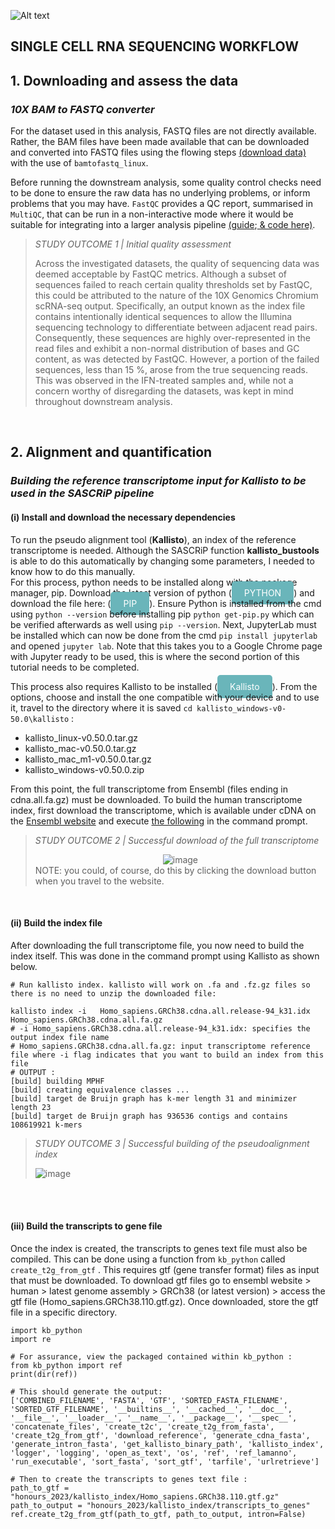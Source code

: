 
![Alt text](https://github.com/AlicenJoyHenning/honours_2023/blob/main/images/00_other/1.png)
## **SINGLE CELL RNA SEQUENCING WORKFLOW**  
## 1. Downloading and assess the data
### _10X BAM to FASTQ converter_
For the dataset used in this analysis, FASTQ files are not directly available. Rather, the BAM files have been made available that can be downloaded and converted into FASTQ files using the flowing steps [(download data)](https://github.com/AlicenJoyHenning/honours_2023/edit/main/docs/00_downloading_files.md) 
with the use of `bamtofastq_linux`. 

Before running the downstream analysis, some quality control checks need to be done to ensure the raw data has no underlying problems, or inform problems that you may have.
`FastQC` provides a QC report, summarised in `MultiQC`, that can be run in a non-interactive mode where it would be suitable for integrating into a larger analysis pipeline [(guide](https://github.com/AlicenJoyHenning/honours_2023/blob/main/docs/01_sequencing_quality_assessment.md);[ & code here)](scripts/01_seqQC/quality_control.sh).
> _STUDY OUTCOME 1 | Initial quality assessment_<br>
>
> Across the investigated datasets, the quality of sequencing data was deemed acceptable by FastQC metrics.
> Although a subset of sequences failed to reach certain quality thresholds set by FastQC, this could be attributed to the nature of the 10X Genomics Chromium scRNA-seq output.
> Specifically, an output known as the index file contains intentionally identical sequences to allow the Illumina sequencing technology to differentiate between adjacent read pairs.
> Consequently, these sequences are highly over-represented in the read files and exhibit a non-normal distribution of bases and GC content, as was detected by FastQC.
> However, a portion of the failed sequences, less than 15 %, arose from the true sequencing reads.
> This was observed in the IFN-treated samples and, while not a concern worthy of disregarding the datasets, was kept in mind throughout downstream analysis.
><br>
<br>

## 2. Alignment and quantification 
### _Building the reference transcriptome input for *Kallisto* to be used in the SASCRiP pipeline_
#### (i) Install and download the necessary dependencies
To run the pseudo alignment tool (**Kallisto**), an index of the reference transcriptome is needed. Although the SASCRiP function **kallisto_bustools** is able to do this automatically by changing some parameters, I needed to know how to do this manually.<br> 
For this process, python needs to be installed along with the package manager, pip. Download the latest version of python (<a href="https://www.python.org/downloads/" style="background-color: #6ab5ba; color: white; padding: 10px 20px; border-radius: 5px; text-decoration: none;">PYTHON</a>) and download the file here: (<a href="https://bootstrap.pypa.io/get-pip.py" style="background-color: #6ab5ba; color: white; padding: 10px 20px; border-radius: 5px; text-decoration: none;">PIP</a>). Ensure Python is installed from the cmd using ```python --version``` before installing pip ```python get-pip.py``` which can be verified afterwards as well using ```pip --version```. Next, JupyterLab must be installed which can now be done from the cmd ```pip install jupyterlab``` and opened  ```jupyter lab```. Note that this takes you to a Google Chrome page with Jupyter ready to be used, this is where the second portion of this tutorial needs to be completed.

This process also requires Kallisto to be installed (<a href="https://github.com/pachterlab/kallisto/releases" style="background-color: #6ab5ba; color: white; padding: 10px 20px; border-radius: 5px; text-decoration: none;">Kallisto</a>). From the options, choose and install the one compatible with your device and to use it, travel to the directory where it is saved ```cd kallisto_windows-v0-50.0\kallisto``` : 
+ kallisto_linux-v0.50.0.tar.gz
+ kallisto_mac-v0.50.0.tar.gz
+ kallisto_mac_m1-v0.50.0.tar.gz
+ kallisto_windows-v0.50.0.zip<br>

From this point, the full transcriptome from Ensembl (files ending in cdna.all.fa.gz) must be downloaded. To build the human transcriptome index, first download the transcriptome, which is available under cDNA on the [Ensembl website](http://ftp.ensembl.org/pub/release-94/fasta/homo_sapiens/cdna/) 
and execute [the following](https://github.com/AlicenJoyHenning/honours_2023/blob/main/scripts/02_kallisto_index/download_transcriptome.sh) in the command prompt. 


> _STUDY OUTCOME 2 | Successful download of the full transcriptome_<br>
> <div style="text-align:center">
>    <img src="https://github.com/AlicenJoyHenning/honours_2023/assets/129797527/7c5f8b9b-e275-4dd4-b79f-1ddc0e55b37f" alt="image">
> </div>
> NOTE: you could, of course, do this by clicking the download button when you travel to the website.<br>
<br>

#### (ii) Build the index file 
After downloading the full transcriptome file, you now need to build the index itself. This was done in the command prompt using Kallisto as shown below.

```
# Run kallisto index. kallisto will work on .fa and .fz.gz files so there is no need to unzip the downloaded file:

kallisto index -i 	Homo_sapiens.GRCh38.cdna.all.release-94_k31.idx	Homo_sapiens.GRCh38.cdna.all.fa.gz
# -i Homo_sapiens.GRCh38.cdna.all.release-94_k31.idx: specifies the output index file name
# Homo_sapiens.GRCh38.cdna.all.fa.gz: input transcriptome reference file where -i flag indicates that you want to build an index from this file
# OUTPUT :
[build] building MPHF
[build] creating equivalence classes ...
[build] target de Bruijn graph has k-mer length 31 and minimizer length 23
[build] target de Bruijn graph has 936536 contigs and contains 108619921 k-mers 

```
> _STUDY OUTCOME 3 | Successful building of the pseudoalignment index_<br>
> <div style="thttps://github.com/AlicenJoyHenning/honours_2023/assets/129797527/ecef3b27-fc09-4847-801e-42bc643877d6ext-align:center">
>    <img src="" alt="image">
> </div>
<br><br>

#### (iii) Build the transcripts to gene file 
Once the index is created, the transcripts to genes text file must also be compiled. This can be done using a function from `kb_python` called `create_t2g_from_gtf` . This requires gtf (gene transfer format) files as input that must be downloaded. 
To download gtf files go to ensembl website > human > latest genome assembly > GRCh38 (or latest version) > access the gtf file (Homo_sapiens.GRCh38.110.gtf.gz). Once downloaded, store the gtf file in a specific directory. 
 
```JUPYTER
import kb_python
import re

# For assurance, view the packaged contained within kb_python : 
from kb_python import ref
print(dir(ref))

# This should generate the output: 
['COMBINED_FILENAME', 'FASTA', 'GTF', 'SORTED_FASTA_FILENAME', 'SORTED_GTF_FILENAME', '__builtins__', '__cached__', '__doc__', '__file__', '__loader__', '__name__', '__package__', '__spec__', 'concatenate_files', 'create_t2c', 'create_t2g_from_fasta', 'create_t2g_from_gtf', 'download_reference', 'generate_cdna_fasta', 'generate_intron_fasta', 'get_kallisto_binary_path', 'kallisto_index', 'logger', 'logging', 'open_as_text', 'os', 'ref', 'ref_lamanno', 'run_executable', 'sort_fasta', 'sort_gtf', 'tarfile', 'urlretrieve']

# Then to create the transcripts to genes text file :
path_to_gtf = "honours_2023/kallisto_index/Homo_sapiens.GRCh38.110.gtf.gz"
path_to_output = "honours_2023/kallisto_index/transcripts_to_genes"
ref.create_t2g_from_gtf(path_to_gtf, path_to_output, intron=False)

```
